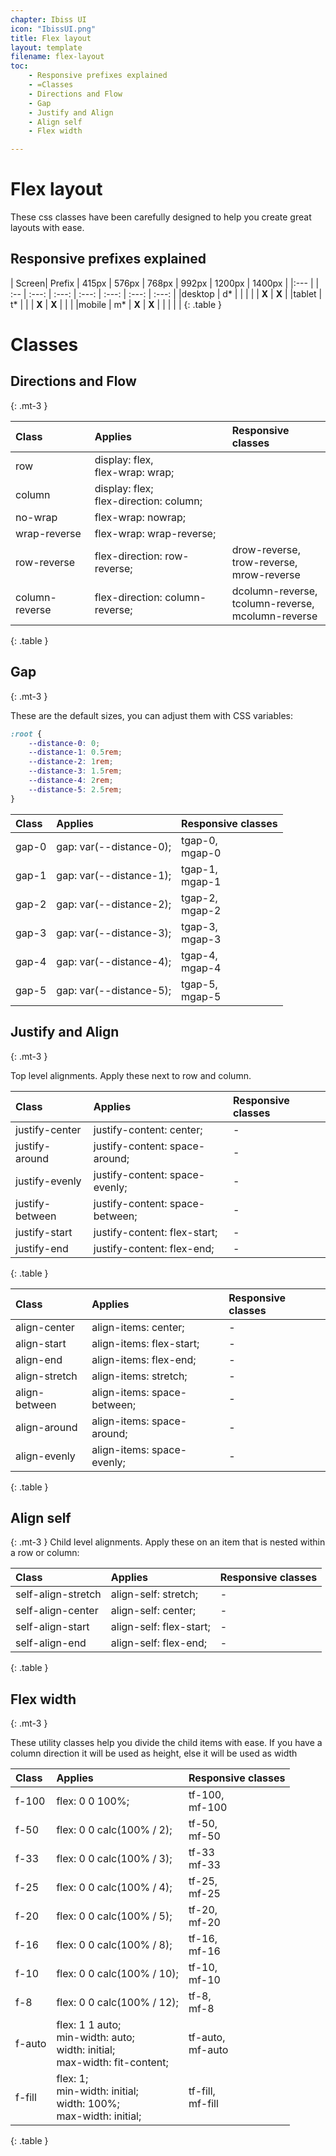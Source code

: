 ```yaml
---
chapter: Ibiss UI
icon: "IbissUI.png"
title: Flex layout
layout: template
filename: flex-layout
toc:
    - Responsive prefixes explained
    - =Classes
    - Directions and Flow
    - Gap
    - Justify and Align
    - Align self
    - Flex width

--- 
```


# Flex layout

These css classes have been carefully designed to help you create great layouts with ease.

## Responsive prefixes explained

|  Screen| Prefix  | 415px | 576px | 768px | 992px | 1200px | 1400px |
|:---  | | :-- | :---: | :---: | :---: | :---: | :---:  | :---:  |
|desktop | d* |    |  |  |  | **X** | **X** |
|tablet  | t* |    |  | **X** | **X** |  |  |
|mobile  | m* |  **X** | **X** |  |  |  |  |
{: .table }

# Classes

## Directions and Flow
{: .mt-3 }

| Class          | Applies          | Responsive classes          | 
| :------------- | :--------------- | :------------------------- |
| row            | display: flex, <br/> flex-wrap: wrap; |  |
| column         | display: flex; <br/>  flex-direction: column;|  |
| no-wrap        | flex-wrap: nowrap; |  |
| wrap-reverse   | flex-wrap: wrap-reverse; |  |
| row-reverse    | flex-direction: row-reverse; | drow-reverse, <br/>  trow-reverse, <br/>  mrow-reverse  |
| column-reverse | flex-direction: column-reverse; | dcolumn-reverse, <br/>  tcolumn-reverse, <br/>  mcolumn-reverse |
{: .table }

## Gap
{: .mt-3 }

These are the default sizes, you can adjust them with CSS variables:

```css
:root {
    --distance-0: 0;
    --distance-1: 0.5rem;
    --distance-2: 1rem;
    --distance-3: 1.5rem;
    --distance-4: 2rem;
    --distance-5: 2.5rem;
}
```

| Class          | Applies          | Responsive classes          | 
| :------------- | :--------------- | :------------------------- |
| gap-0 | gap: var(--distance-0); | tgap-0, <br/> mgap-0 |
| gap-1 | gap: var(--distance-1); | tgap-1, <br/> mgap-1 |
| gap-2 | gap: var(--distance-2); | tgap-2, <br/> mgap-2 |
| gap-3 | gap: var(--distance-3); | tgap-3, <br/> mgap-3 |
| gap-4 | gap: var(--distance-4); | tgap-4, <br/> mgap-4 |
| gap-5 | gap: var(--distance-5); | tgap-5, <br/> mgap-5 |


## Justify and Align
{: .mt-3 }

Top level alignments. Apply these next to row and column.

| Class          | Applies          | Responsive classes          | 
| :------------- | :--------------- | :------------------------- |
| justify-center | justify-content: center; | - |
| justify-around | justify-content: space-around; | - |
| justify-evenly | justify-content: space-evenly; | - |
| justify-between | justify-content: space-between; | - |
| justify-start | justify-content: flex-start; | - |
| justify-end | justify-content: flex-end; | - |
{: .table }

| Class          | Applies          | Responsive classes          | 
| :------------- | :--------------- | :------------------------- |
| align-center | align-items: center; | - |
| align-start | align-items: flex-start; | - |
| align-end | align-items: flex-end; | - |
| align-stretch | align-items: stretch; | - |
| align-between | align-items: space-between; | - |
| align-around | align-items: space-around; | - |
| align-evenly | align-items: space-evenly; | - |
{: .table }


## Align self
{: .mt-3 }
Child level alignments. Apply these on an item that is nested within a row or column:

| Class          | Applies          | Responsive classes          | 
| :------------- | :--------------- | :------------------------- |
| self-align-stretch | align-self: stretch; | - |
| self-align-center | align-self: center; | - |
| self-align-start | align-self: flex-start; | - |
| self-align-end | align-self: flex-end; | - |
{: .table }


## Flex width
{: .mt-3 }

These utility classes help you divide the child items with ease. If you have a column direction it will be used as height, else it will be used as width

| Class          | Applies          | Responsive classes          | 
| :------------- | :--------------- | :------------------------- |
| f-100 | flex: 0 0 100%;           | tf-100, <br/> mf-100 |
| f-50 | flex: 0 0 calc(100% / 2);  | tf-50, <br/> mf-50  |
| f-33 | flex: 0 0 calc(100% / 3);  | tf-33 <br/> mf-33  |
| f-25 | flex: 0 0 calc(100% / 4);  | tf-25, <br/> mf-25  |
| f-20 | flex: 0 0 calc(100% / 5);  | tf-20, <br/> mf-20  |
| f-16 | flex: 0 0 calc(100% / 8);  | tf-16, <br/> mf-16  |
| f-10 | flex: 0 0 calc(100% / 10); | tf-10, <br/> mf-10  |
| f-8 | flex: 0 0 calc(100% / 12);  | tf-8, <br/> mf-8  |
| f-auto | flex: 1 1 auto; <br /> min-width: auto; <br /> width: initial; <br />  max-width: fit-content; | tf-auto, <br/> mf-auto |
| f-fill | flex: 1; <br /> min-width: initial; <br /> width: 100%; <br /> max-width: initial; | tf-fill, <br/> mf-fill |
{: .table }
